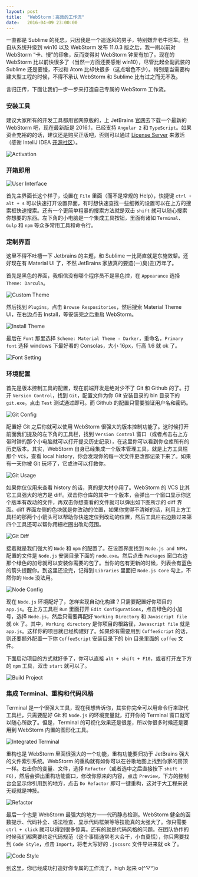 ```yaml
---
layout: post
title:  "WebStorm：高效的工作流"
date:   2016-04-09 23:00:00
---
```


一直都是 Sublime 的死忠，只因我是一个追逐风的男子，特别嫌弃老牛烂车。但自从系统升级到 win10 以及 WebStorm 发布 11.0.3 版之后，我一刷以前对 WebStorm “卡、慢”的印象，反而变得对 WebStorm 钟爱有加了。现在的 WebStorm 比以前快很多了（当然一方面还要感谢 win10），尽管比起全副武装的 Sublime 还是要慢，不过和 Atom 比却快很多（这点增色不少）。特别是当需要构建大型工程的时候，不得不承认 WebStorm 和 Sublime 比有过之而无不及。

言归正传，下面让我们一步一步来打造自己专属的 WebStorm 工作流。

### 安装工具

建议大家所有的开发工具都用官网原版的，上 JetBrains [官网][jetbrains]去下载一个最新的 WebStorm 吧，现在最新版是 2016.1，已经支持 `Angular 2` 和 `TypeScript`。如果资金充裕的的话，建议还是购买正版吧，否则可以通过 [License Server][register_server] 来激活（感谢 InteliJ IDEA [开源社区][idea_community]）。

![Activation][activation]

### 开箱即用

![User Interface][interface]

首先主界面长这个样子，设置在 `File` 里面（而不是常规的 Help），快捷键 `ctrl + alt + s` 可以快速打开设置界面，有时想快速查找一些细微的设置可以在上方的搜索框快速搜索。还有一个更简单粗暴的搜索方法就是双击 `shift` 就可以随心搜索你想要的东西。左下角的小电脑是一个集成工具按钮，里面有诸如 `Terminal`、`Gulp` 和 `npm` 等众多常用工具和命令行。

### 定制界面

这里不得不吐槽一下 Jetbrains 的主题，和 Sublime 一比简直就是东施效颦。还好现在有 Material UI 了，不然 JetBrains 家族真的要遗(一)臭(丑)万年了。

首先是黑色的界面，我相信没有哪个程序员不是黑色控，在 `Appearance` 选择 `Theme: Darcula`。

![Custom Theme][custom_theme]

然后找到 `Plugins`，点击 `Browse Respositories`，然后搜索 Material Theme UI，在右边点击 Install，等安装完之后重启 WebStorm。

![Install Theme][install_theme]

最后在 `Font` 那里选择 `Scheme: Material Theme - Darker`，重命名，`Primary font` 选择 windows 下最好看的 Consolas，大小 16px，行高 1.6 就 ok 了。

![Font Setting][font_setting]

### 环境配置

首先是版本控制工具的配置，现在前端开发是绝对少不了 Git 和 Github 的了。打开 `Version Control`，找到 `Git`，配置文件为你 Git 安装目录的 bin 目录下的 `git.exe`。点击 `Test` 测试通过即可。而 Github 的配置只需要验证用户名和密码。

![Git Config][git_config]

配置好 Git 之后你就可以使用 WebStorm 很强大的版本控制功能了。这时候打开前面我们提及的左下角的工具栏，找到 `Version Control` 窗口（或者点击右上方带时钟的那个小电脑就可以打开提交历史纪录），在这里你可以看到你仓库所有的历史版本。其实，WebStorm 自身已经集成一个版本管理工具，就是上方工具栏那个 `VCS`，查看 local history，你会发现你的每一次文件更改都记录下来了。如果有一天你被 Git 玩坏了，它或许可以打救你。

![Git Usage][git_usage]

如果你仅仅用来查看 history 的话，真的是大材小用了。WebStorm 的 VCS 比其它工具强大的地方是 diff。双击你仓库的其中一个版本，会弹出一个窗口显示你这个版本有改动的文件，再双击你想查看的文件就可以弹出如下图所示的 diff 界面。diff 界面左侧的色块就是你改动的位置，如果你觉得不清晰的话，利用上方工具栏的那两个小箭头可以帮助你快速定位到改动的位置，然后工具栏右边数过来第四个工具还可以帮你用栅栏圈出改动范围。

![Git Diff][git_diff]

接着就是我们强大的 `Node` 和 `npm` 的配置了。在设置界面找到 `Node.js and NPM`，配置的文件是 `Node.js` 安装目录下面的 `node.exe`。然后点击 `Packages` 窗口右边那个绿色的加号就可以安装你需要的包了。当你的包有更新的时候，列表会有蓝色的箭头提醒你。到这里还没完，记得到 `Libraries` 里面把 `Node.js Core` 勾上，不然你的 `Node` 没法用。

![Node Config][node_config]

现在 `Node.js` 环境配好了，怎样实现自动化构建？只需要配置好你项目的 `app.js`。在上方工具栏 `Run` 里面打开 `Edit Configurations`，点击绿色的小加号，选择 `Node.js`，然后只需要再配好 `Working Directory` 和 `Javascript file` 就 ok 了。其中，`Working directory` 是你项目的根路径，`Javascript file` 就是 `app.js`。这样你的项目就已经构建好了。如果你有需要用到 `CoffeeScript` 的话，则还要额外配置一下你 `CoffeeScript` 安装目录下的 bin 目录里面的 `coffee` 文件。

下面启动项目的方式就好多了，你可以直接 `alt + shift + F10`，或者打开左下方的 `npm` 工具，双击 `start` 就可以了。

![Build Project][build_project]

### 集成 Terminal、重构和代码风格

Terminal 是一个很强大工具，现在我想告诉你，其实你完全可以用命令行来取代工具栏，只需要配好 Git 和 `Node.js` 的环境变量就，打开你的 Terminal 窗口就可以随心所欲了。但是，Terminal 的可视化效果还是很差，所以你很多时候还是要用到 WebStorm 内置的图形化工具。

![Integrated Terminal][integrated_terminal]

重构也是 WebStorm 里面很强大的一个功能，重构功能要归功于 JetBrains 强大的文件索引系统。WebStorm 的重构就有如你可以在谷歌地图上找到你家的房顶一样。右击你的变量、文件，选择 `Refactor`（或者选中之后直接按下 `shift + F6`），然后会弹出重构功能窗口，修改你原来的内容，点击 `Preview`，下方的控制台会显示你引用到的地方，点击 `Do Refactor` 即可一键重构，这对于大工程来说无疑就是神技。

![Refactor][refactor]

最后一个也是 WebStorm 最强大的地方——代码静态检测。WebStorm 健全的函数提示、代码补全、语法检查、显示代码框架等等技能真的太强大了。你只需要 `ctrl + click` 就可以得到很多惊喜。还有的就是代码风格的问题。在团队协作的 时候我们都需要约定代码规范（这个事情通常老大会干，小白莫慌），你只需要找到 `Code Style`，点击 `Import`，将老大写好的 `.jscssrc` 文件导进来就 ok 了。

![Code Style][code_style]

到这里，你已经成功打造好你专属的工作流了，high 起来 o(^▽^)o

[jetbrains]: https://www.jetbrains.com/
[idea_community]: http://www.ideajava.org/
[register_server]: http://idea.qinxi1992.cn
[activation]: ../images/2016.4.9/activation.jpg
[interface]: ../images/2016.4.9/interface.jpg
[custom_theme]: ../images/2016.4.9/custom.jpg
[install_theme]: ../images/2016.4.9/plugins.jpg
[font_setting]: ../images/2016.4.9/font.jpg
[git_config]: ../images/2016.4.9/git.jpg
[git_usage]: ../images/2016.4.9/git_usage.jpg
[git_diff]: ../images/2016.4.9/git_diff.jpg
[node_config]: ../images/2016.4.9/node_config.jpg
[build_project]: ../images/2016.4.9/project.jpg
[integrated_terminal]: ../images/2016.4.9/integrated_terminal.jpg
[refactor]: ../images/2016.4.9/refactor.jpg
[code_style]: ../images/2016.4.9/code_style.jpg
